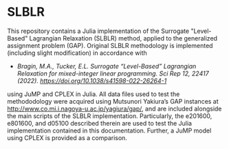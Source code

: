 # SLBLR
This repository contains a Julia implementation of the Surrogate "Level-Based" Lagrangian Relaxation (SLBLR) method, applied to the generalized assignment problem (GAP). Original SLBLR methodology is implemented (including slight modification) in accordance with

- *Bragin, M.A., Tucker, E.L. Surrogate “Level-Based” Lagrangian Relaxation for mixed-integer linear programming. 
Sci Rep 12, 22417 (2022). https://doi.org/10.1038/s41598-022-26264-1*

using JuMP and CPLEX in Julia. All data files used to test the methododology were acquired using Mutsunori Yakiura’s GAP instances at 
http://www.co.mi.i.nagoya-u.ac.jp/yagiura/gap/, and are included alongside the main scripts of the SLBLR implementation. Particularly, 
the e201600, e801600, and d05100 described therein are used to test the Julia implementation contained in this documentation. Further, a 
JuMP model using CPLEX is provided as a comparison.






